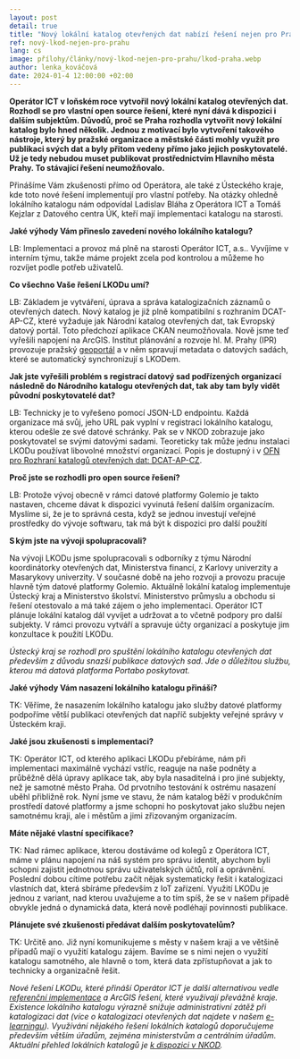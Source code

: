 ```yaml
--- 
layout: post 
detail: true 
title: "Nový lokální katalog otevřených dat nabízí řešení nejen pro Prahu. Zdarma přes něj mohou svá data publikovat i další"
ref: nový-lkod-nejen-pro-prahu
lang: cs 
image: přílohy/články/nový-lkod-nejen-pro-prahu/lkod-praha.webp
author: lenka_kováčová
date: 2024-01-4 12:00:00 +02:00 
--- 
```

**Operátor ICT v loňském roce vytvořil nový lokální katalog otevřených dat. 
Rozhodl se pro vlastní open source řešení, které nyní dává k dispozici i dalším subjektům. 
Důvodů, proč se Praha rozhodla vytvořit nový lokální katalog bylo hned několik.
Jednou z motivací bylo vytvoření takového nástroje, který by pražské organizace a městské části mohly využít pro publikaci svých dat a byly přitom vedeny přímo jako jejich poskytovatelé.
Už je tedy nebudou muset publikovat prostřednictvím Hlavního města Prahy. To stávající řešení neumožňovalo.**  
<!--more-->

Přinášíme Vám zkušenosti přímo od Operátora, ale také z Ústeckého kraje, kde toto nové řešení implementují pro vlastní potřeby. 
Na otázky ohledně lokálního katalogu nám odpovídal Ladislav Bláha z Operátora ICT a Tomáš Kejzlar z Datového centra ÚK, kteří mají implementaci katalogu na starosti. 

**Jaké výhody Vám přineslo zavedení nového lokálního katalogu?**

LB: Implementaci a provoz má plně na starosti Operátor ICT, a.s.. 
Vyvíjíme v interním týmu, takže máme projekt zcela pod kontrolou a můžeme ho rozvíjet podle potřeb uživatelů.  

**Co všechno Vaše řešení LKODu umí?**

LB: Základem je vytváření, úprava a správa katalogizačních záznamů o otevřených datech.
Nový katalog je již plně kompatibilní s rozhraním DCAT-AP-CZ, které vyžaduje jak Národní katalog otevřených dat, tak Evropský datový portál. 
Toto předchozí aplikace CKAN neumožňovala. 
Nově jsme teď vyřešili napojení na ArcGIS.
Institut plánování a rozvoje hl. M. Prahy (IPR) provozuje pražský [geoportál] a v něm spravují metadata o datových sadách, které se automatický synchronizují s LKODem.  

**Jak jste vyřešili problém s registrací datový sad podřízených organizací následně do Národního katalogu otevřených dat, tak aby tam byly vidět původní poskytovatelé dat?**

LB: Technicky je to vyřešeno pomocí JSON-LD endpointu.
Každá organizace má svůj, jeho URL pak vyplní v registraci lokálního katalogu, kterou odešle ze své datové schránky.
Pak se v NKOD zobrazuje jako poskytovatel se svými datovými sadami. 
Teoreticky tak může jednu instalaci LKODu používat libovolné množství organizací.
Popis je dostupný i v [OFN pro Rozhraní katalogů otevřených dat: DCAT-AP-CZ]. 

**Proč jste se rozhodli pro open source řešení?**

LB: Protože vývoj obecně v rámci datové platformy Golemio je takto nastaven, chceme dávat k dispozici vyvinutá řešení dalším organizacím.
Myslíme si, že je to správná cesta, když se jednou investují veřejné prostředky do vývoje softwaru, tak má být k dispozici pro další použití 

**S kým jste na vývoji spolupracovali?**

Na vývoji LKODu jsme spolupracovali s odborníky z týmu Národní koordinátorky otevřených dat, Ministerstva financí, z Karlovy univerzity a Masarykovy univerzity.
V současné době na jeho rozvoji a provozu pracuje hlavně tým datové platformy Golemio. 
Aktuálně lokální katalog implementuje Ústecký kraj a Ministerstvo školství. 
Ministerstvo průmyslu a obchodu si řešení otestovalo a má také zájem o jeho implementaci. 
Operátor ICT plánuje lokální katalog dál vyvíjet a udržovat a to včetně podpory pro další subjekty.
V rámci provozu vytváří a spravuje účty organizací a poskytuje jim konzultace k použití LKODu. 

*Ústecký kraj se rozhodl pro spuštění lokálního katalogu otevřených dat především z důvodu snazší publikace datových sad.
Jde o důležitou službu, kterou má datová platforma Portabo poskytovat.* 

**Jaké výhody Vám nasazení lokálního katalogu přináší?**

TK: Věříme, že nasazením lokálního katalogu jako služby datové platformy podpoříme větší publikaci otevřených dat napříč subjekty veřejné správy v Ústeckém kraji. 

**Jaké jsou zkušenosti s implementaci?**

TK: Operátor ICT, od kterého aplikaci LKODu přebíráme, nám při implementaci maximálně vychází vstříc, reaguje na naše podněty a průběžně dělá úpravy aplikace tak, aby byla nasaditelná i pro jiné subjekty, než je samotné město Praha. 
Od prvotního testování k ostrému nasazení uběhl přibližně rok. 
Nyní jsme ve stavu, že nám katalog běží v produkčním prostředí datové platformy a jsme schopni ho poskytovat jako službu nejen samotnému kraji, ale i městům a jimi zřizovaným organizacím. 

**Máte nějaké vlastní specifikace?**

TK: Nad rámec aplikace, kterou dostáváme od kolegů z Operátora ICT, máme v plánu napojení na náš systém pro správu identit, abychom byli schopni zajistit jednotnou správu uživatelských účtů, rolí a oprávnění. 
Poslední dobou cítíme potřebu začít nějak systematicky řešit i katalogizaci vlastních dat, která sbíráme především z IoT zařízení. 
Využití LKODu je jednou z variant, nad kterou uvažujeme a to tím spíš, že se v našem případě obvykle jedná o dynamická data, která nově podléhají povinnosti publikace. 

**Plánujete své zkušenosti předávat dalším poskytovatelům?**

TK: Určitě ano. 
Již nyní komunikujeme s městy v našem kraji a ve většině případů mají o využití katalogu zájem.
Bavíme se s nimi nejen o využití katalogu samotného, ale hlavně o tom, která data zpřístupňovat a jak to technicky a organizačně řešit. 


*Nové řešení LKODu, které přináší Operátor ICT je další alternativou vedle [referenční implementace] a ArcGIS řešení, které využívají převážně kraje.
Existence lokálního katalogu výrazně snižuje administrativní zátěž při katalogizaci dat (více o katalogizaci otevřených dat najdete v našem [e-learningu]). 
Využívání nějakého řešení lokálních katalogů doporučujeme především větším úřadům, zejména ministerstvům a centrálním úřadům. 
Aktuální přehled lokálních katalogů je [k dispozici v NKOD].*



[geoportál]: https://geoportalpraha.cz/ "Geoportál Praha"
[OFN pro Rozhraní katalogů otevřených dat: DCAT-AP-CZ]: https://ofn.gov.cz/rozhraní-katalogů-otevřených-dat/2021-01-11/#dcat-ap-dokumenty-katalog "OFN Rozhraní katalogu otevřených dat"
[referenční implementace]: https://github.com/datagov-cz/lkod "Referenční implemetnace LKOD"
[e-learningu]: https://data.gov.cz/vzdělávání/e-learning/katalogizace-otevřených-dat/ "E-learning Katalogizace otevřených dat"
[k dispozici v NKOD]: https://data.gov.cz/lokální-katalogy "Seznam lokálních katalogů otevřených dat"
